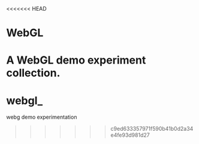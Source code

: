 <<<<<<< HEAD
# WebGL

A WebGL demo experiment collection.
=======
# webgl_
webg demo experimentation
>>>>>>> c9ed633357971f590b41b0d2a34e4fe93d981d27
